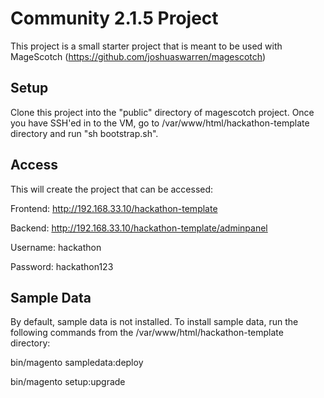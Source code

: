 # Community 2.1.5 Project
This project is a small starter project that is meant to be used with MageScotch (https://github.com/joshuaswarren/magescotch)

## Setup
Clone this project into the "public" directory of magescotch project.  Once you have SSH'ed in to the VM, go to /var/www/html/hackathon-template directory and run "sh bootstrap.sh".

## Access
This will create the project that can be accessed:

Frontend: http://192.168.33.10/hackathon-template

Backend: http://192.168.33.10/hackathon-template/adminpanel

Username: hackathon

Password: hackathon123


## Sample Data
By default, sample data is not installed.  To install sample data, run the following commands from the /var/www/html/hackathon-template directory:

bin/magento sampledata:deploy

bin/magento setup:upgrade

